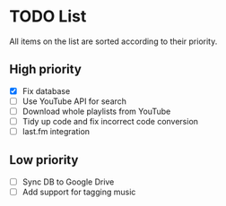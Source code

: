 # TODO List

All items on the list are sorted according to their priority.

## High priority

- [X] Fix database
- [ ] Use YouTube API for search
- [ ] Download whole playlists from YouTube
- [ ] Tidy up code and fix incorrect code conversion
- [ ] last.fm integration

## Low priority

- [ ] Sync DB to Google Drive
- [ ] Add support for tagging music